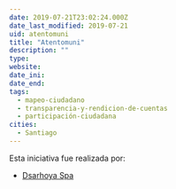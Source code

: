 ```yaml
---
date: 2019-07-21T23:02:24.000Z
date_last_modified: 2019-07-21
uid: atentomuni
title: "Atentomuni"
description: ""
type: 
website: 
date_ini: 
date_end: 
tags:
  - mapeo-ciudadano
  - transparencia-y-rendicion-de-cuentas
  - participación-ciudadana
cities: 
  - Santiago
---
```


Esta iniciativa fue realizada por:

- [Dsarhoya Spa](/organizaciones/dsarhoya-spa)
